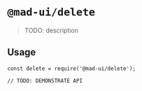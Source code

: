 # `@mad-ui/delete`

> TODO: description

## Usage

```
const delete = require('@mad-ui/delete');

// TODO: DEMONSTRATE API
```
